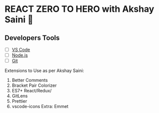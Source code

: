 # REACT ZERO TO HERO with Akshay Saini 🙏

## Developers Tools

- [ ] [VS Code](https://code.visualstudio.com/)
- [ ] [Node.js](https://nodejs.org/en/)
- [ ] [Git](https://git-scm.com/)

Extensions to Use as per Akshay Saini:

1. Better Comments
2. Bracket Pair Colorizer
3. ES7+ React/Redux/
4. GitLens
5. Prettier
6. vscode-icons
   Extra: Emmet

